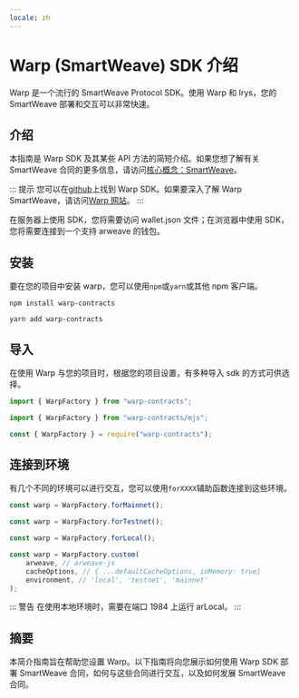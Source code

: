 ```yaml
---
locale: zh
---
```


# Warp (SmartWeave) SDK 介绍

Warp 是一个流行的 SmartWeave Protocol SDK。使用 Warp 和 Irys，您的 SmartWeave 部署和交互可以非常快速。

## 介绍

本指南是 Warp SDK 及其某些 API 方法的简短介绍。如果您想了解有关 SmartWeave 合同的更多信息，请访问[核心概念：SmartWeave](/concepts/smartweave.html)。

::: 提示
您可以在[github](https://github.com/warp-contracts)上找到 Warp SDK。如果要深入了解 Warp SmartWeave，请访问[Warp 网站](https://warp.cc)。
:::

在服务器上使用 SDK，您将需要访问 wallet.json 文件；在浏览器中使用 SDK，您将需要连接到一个支持 arweave 的钱包。

## 安装

要在您的项目中安装 warp，您可以使用`npm`或`yarn`或其他 npm 客户端。

<CodeGroup>
  <CodeGroupItem title="NPM">

```console
npm install warp-contracts
```

  </CodeGroupItem>
  <CodeGroupItem title="YARN">

```console
yarn add warp-contracts
```

  </CodeGroupItem>
</CodeGroup>

## 导入

在使用 Warp 与您的项目时，根据您的项目设置，有多种导入 sdk 的方式可供选择。

<CodeGroup>
  <CodeGroupItem title="Typescript">

```ts
import { WarpFactory } from "warp-contracts";
```

  </CodeGroupItem>
  <CodeGroupItem title="ESM">

```js
import { WarpFactory } from "warp-contracts/mjs";
```

  </CodeGroupItem>
  <CodeGroupItem title="CommonJS">

```js
const { WarpFactory } = require("warp-contracts");
```

  </CodeGroupItem>
</CodeGroup>

## 连接到环境

有几个不同的环境可以进行交互，您可以使用`forXXXX`辅助函数连接到这些环境。

<CodeGroup>
  <CodeGroupItem title="Mainnet">

```ts
const warp = WarpFactory.forMainnet();
```

  </CodeGroupItem>
  <CodeGroupItem title="Testnet">

```js
const warp = WarpFactory.forTestnet();
```

  </CodeGroupItem>
  <CodeGroupItem title="Local">

```js
const warp = WarpFactory.forLocal();
```

  </CodeGroupItem>
  <CodeGroupItem title="Custom">

```js
const warp = WarpFactory.custom(
	arweave, // arweave-js
	cacheOptions, // { ...defaultCacheOptions, inMemory: true}
	environment, // 'local', 'testnet', 'mainnet'
);
```

  </CodeGroupItem>
</CodeGroup>

::: 警告
在使用本地环境时，需要在端口 1984 上运行 arLocal。
:::

## 摘要

本简介指南旨在帮助您设置 Warp。以下指南将向您展示如何使用 Warp SDK 部署 SmartWeave 合同，如何与这些合同进行交互，以及如何发展 SmartWeave 合同。
